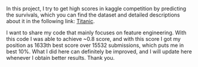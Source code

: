 In this project, I try to get high scores in kaggle competition by predicting the survivals, which you can find the dataset and detailed descriptions about it in the following link: [Titanic](https://www.kaggle.com/c/titanic).

I want to share my code that mainly focuses on feature engineering. With this code I was able to achieve ~0.8 score, and with this score I got my position as 1633th best score over 15532 submissions, which puts me in best 10%. What I did here can definitely be improved, and I will update here whenever I obtain better results. Thank you.
